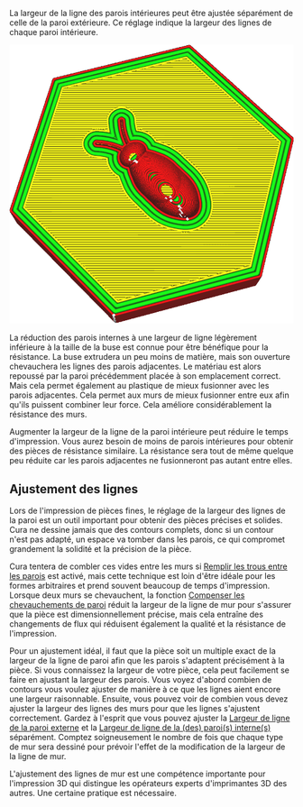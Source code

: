 La largeur de la ligne des parois intérieures peut être ajustée séparément de celle de la paroi extérieure. Ce réglage indique la largeur des lignes de chaque paroi intérieure.

![Les lignes des murs intérieurs sont beaucoup plus larges que les autres](../../../articles/images/wall_line_width_x.png)

La réduction des parois internes à une largeur de ligne légèrement inférieure à la taille de la buse est connue pour être bénéfique pour la résistance. La buse extrudera un peu moins de matière, mais son ouverture chevauchera les lignes des parois adjacentes. Le matériau est alors repoussé par la paroi précédemment placée à son emplacement correct. Mais cela permet également au plastique de mieux fusionner avec les parois adjacentes. Cela permet aux murs de mieux fusionner entre eux afin qu'ils puissent combiner leur force. Cela améliore considérablement la résistance des murs.

Augmenter la largeur de la ligne de la paroi intérieure peut réduire le temps d'impression. Vous aurez besoin de moins de parois intérieures pour obtenir des pièces de résistance similaire. La résistance sera tout de même quelque peu réduite car les parois adjacentes ne fusionneront pas autant entre elles.

Ajustement des lignes
----
Lors de l'impression de pièces fines, le réglage de la largeur des lignes de la paroi est un outil important pour obtenir des pièces précises et solides. Cura ne dessine jamais que des contours complets, donc si un contour n'est pas adapté, un espace va tomber dans les parois, ce qui compromet grandement la solidité et la précision de la pièce.

Cura tentera de combler ces vides entre les murs si [Remplir les trous entre les parois](../shell/fill_perimeter_gaps.md) est activé, mais cette technique est loin d'être idéale pour les formes arbitraires et prend souvent beaucoup de temps d'impression. Lorsque deux murs se chevauchent, la fonction [Compenser les chevauchements de paroi](../shell/travel_compensate_overlapping_walls_enabled.md) réduit la largeur de la ligne de mur pour s'assurer que la pièce est dimensionnellement précise, mais cela entraîne des changements de flux qui réduisent également la qualité et la résistance de l'impression.

Pour un ajustement idéal, il faut que la pièce soit un multiple exact de la largeur de la ligne de paroi afin que les parois s'adaptent précisément à la pièce. Si vous connaissez la largeur de votre pièce, cela peut facilement se faire en ajustant la largeur des parois. Vous voyez d'abord combien de contours vous voulez ajuster de manière à ce que les lignes aient encore une largeur raisonnable. Ensuite, vous pouvez voir de combien vous devez ajuster la largeur des lignes des murs pour que les lignes s'ajustent correctement. Gardez à l'esprit que vous pouvez ajuster la [Largeur de ligne de la paroi externe](./wall_line_width_0.md) et la [Largeur de ligne de la (des) paroi(s) interne(s)](./wall_line_width_x.md) séparément. Comptez soigneusement le nombre de fois que chaque type de mur sera dessiné pour prévoir l'effet de la modification de la largeur de la ligne de mur.

L'ajustement des lignes de mur est une compétence importante pour l'impression 3D qui distingue les opérateurs experts d'imprimantes 3D des autres. Une certaine pratique est nécessaire.


